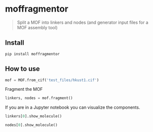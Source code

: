 # moffragmentor

> Split a MOF into linkers and nodes (and generator input files for a MOF assembly tool)

## Install

`pip install moffragmentor`

## How to use

```python
mof = MOF.from_cif('test_files/hkust1.cif')
```

Fragment the MOF

```python
linkers, nodes = mof.fragment()
```

If you are in a Jupyter notebook you can visualize the components.

```python
linkers[0].show_molecule()
```

```python
nodes[0].show_molecule()
```
